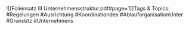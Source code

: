 
![[Foliensatz III Unternehmensstruktur.pdf#page=1]]Tags & Topics:
   #Regelungen
   #Ausrichtung
   #Koordinationdes
   #AblauforganisationUnter
   #Grundstz
   #Unternehmens